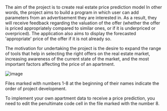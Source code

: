 The aim of the project is to create real estate price prediction model
In other words, the project aims to build a program in which user can add parameters from an advertisement they are interested in. As a result, they will receive feedback regarding the valuation of the offer (whether the offer is priced appropriately compared to similar ones, or if it is underpriced or overpriced). The application also aims to display the forecasted 'appropriate' price of the offer if it is not already so.

The motivation for undertaking the project is the desire to expand the range of tools that help in selecting the right offers on the real estate market, increasing awareness of the current state of the market, and the most important factors affecting the price of an apartment.

![image](https://github.com/user-attachments/assets/9af54043-0fcf-44d1-8f92-e22fffa646f6)


Files marked with numbers 1-8 at the beginning of their names indicate the order of project development.

To implement your own apartment data to receive a price prediction, you need to edit the penultimate code cell in the file marked with the number 8.
